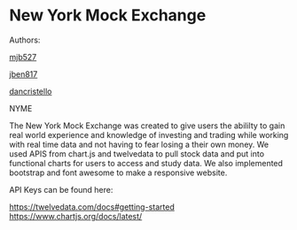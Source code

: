 # New York Mock Exchange

Authors:

[mjb527](https://github.com/mjb527)

[jben817](https://github.com/jben817)

[dancristello](https://github.com/dancristello)


NYME

The New York Mock Exchange was created to give users the abililty to gain real world experience and knowledge of investing and trading while working with real time data and not having to fear losing a their own money. We used APIS from chart.js and twelvedata to pull stock data and put into functional charts for users to access and study data. We also implemented bootstrap and font awesome to make a responsive website.

API Keys can be found here:

https://twelvedata.com/docs#getting-started 
https://www.chartjs.org/docs/latest/
